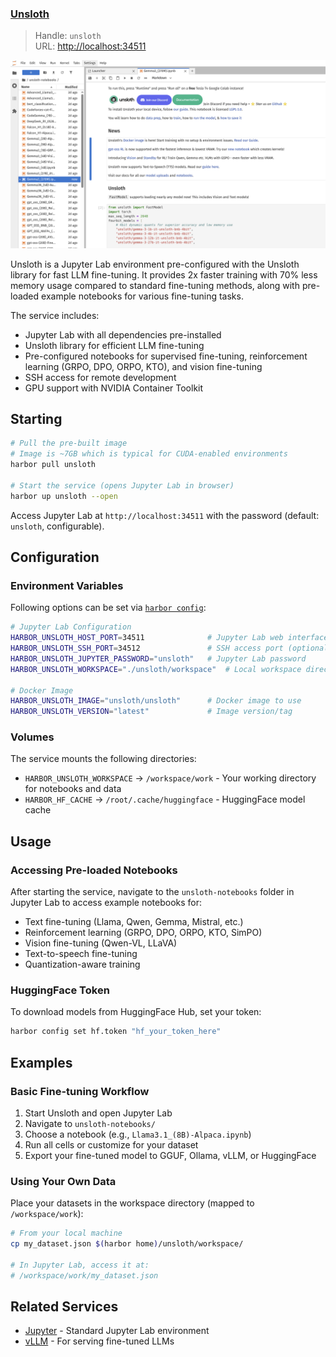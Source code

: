### [Unsloth](https://github.com/unslothai/unsloth)

> Handle: `unsloth`<br/>
> URL: [http://localhost:34511](http://localhost:34511)

![Unsloth Screenshot](./harbor-unsloth.png)

Unsloth is a Jupyter Lab environment pre-configured with the Unsloth library for fast LLM fine-tuning. It provides 2x faster training with 70% less memory usage compared to standard fine-tuning methods, along with pre-loaded example notebooks for various fine-tuning tasks.

The service includes:
- Jupyter Lab with all dependencies pre-installed
- Unsloth library for efficient LLM fine-tuning
- Pre-configured notebooks for supervised fine-tuning, reinforcement learning (GRPO, DPO, ORPO, KTO), and vision fine-tuning
- SSH access for remote development
- GPU support with NVIDIA Container Toolkit

## Starting

```bash
# Pull the pre-built image
# Image is ~7GB which is typical for CUDA-enabled environments
harbor pull unsloth

# Start the service (opens Jupyter Lab in browser)
harbor up unsloth --open
```

Access Jupyter Lab at `http://localhost:34511` with the password (default: `unsloth`, configurable).

## Configuration

### Environment Variables

Following options can be set via [`harbor config`](./3.-Harbor-CLI-Reference.md#harbor-config):

```bash
# Jupyter Lab Configuration
HARBOR_UNSLOTH_HOST_PORT=34511              # Jupyter Lab web interface port
HARBOR_UNSLOTH_SSH_PORT=34512               # SSH access port (optional)
HARBOR_UNSLOTH_JUPYTER_PASSWORD="unsloth"   # Jupyter Lab password
HARBOR_UNSLOTH_WORKSPACE="./unsloth/workspace"  # Local workspace directory

# Docker Image
HARBOR_UNSLOTH_IMAGE="unsloth/unsloth"      # Docker image to use
HARBOR_UNSLOTH_VERSION="latest"             # Image version/tag
```

### Volumes

The service mounts the following directories:
- `HARBOR_UNSLOTH_WORKSPACE` → `/workspace/work` - Your working directory for notebooks and data
- `HARBOR_HF_CACHE` → `/root/.cache/huggingface` - HuggingFace model cache

## Usage

### Accessing Pre-loaded Notebooks

After starting the service, navigate to the `unsloth-notebooks` folder in Jupyter Lab to access example notebooks for:
- Text fine-tuning (Llama, Qwen, Gemma, Mistral, etc.)
- Reinforcement learning (GRPO, DPO, ORPO, KTO, SimPO)
- Vision fine-tuning (Qwen-VL, LLaVA)
- Text-to-speech fine-tuning
- Quantization-aware training

### HuggingFace Token

To download models from HuggingFace Hub, set your token:

```bash
harbor config set hf.token "hf_your_token_here"
```

## Examples

### Basic Fine-tuning Workflow

1. Start Unsloth and open Jupyter Lab
2. Navigate to `unsloth-notebooks/`
3. Choose a notebook (e.g., `Llama3.1_(8B)-Alpaca.ipynb`)
4. Run all cells or customize for your dataset
5. Export your fine-tuned model to GGUF, Ollama, vLLM, or HuggingFace

### Using Your Own Data

Place your datasets in the workspace directory (mapped to `/workspace/work`):

```bash
# From your local machine
cp my_dataset.json $(harbor home)/unsloth/workspace/

# In Jupyter Lab, access it at:
# /workspace/work/my_dataset.json
```

## Related Services

- [Jupyter](./2.3.25-Satellite:-Jupyter) - Standard Jupyter Lab environment
- [vLLM](./2.2.4-Backend:-vLLM) - For serving fine-tuned LLMs
